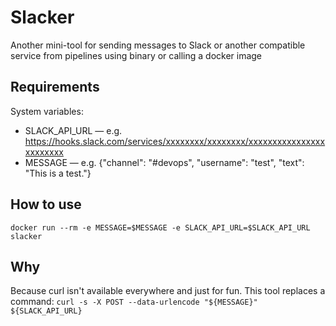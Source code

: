 # Slacker

Another mini-tool for sending messages to Slack or another compatible service from pipelines using binary or calling a docker image

## Requirements
System variables:
* SLACK_API_URL — e.g. https://hooks.slack.com/services/xxxxxxxx/xxxxxxxx/xxxxxxxxxxxxxxxxxxxxxxxx
* MESSAGE — e.g. {"channel": "#devops", "username": "test", "text": "This is a test."}

## How to use

`docker run --rm -e MESSAGE=$MESSAGE -e SLACK_API_URL=$SLACK_API_URL slacker`

## Why

Because curl isn't available everywhere and just for fun.
This tool replaces a command: `curl -s -X POST --data-urlencode "${MESSAGE}" ${SLACK_API_URL}`
